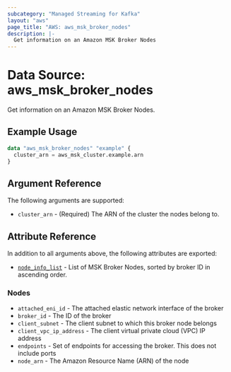 ```yaml
---
subcategory: "Managed Streaming for Kafka"
layout: "aws"
page_title: "AWS: aws_msk_broker_nodes"
description: |-
  Get information on an Amazon MSK Broker Nodes
---
```


# Data Source: aws_msk_broker_nodes

Get information on an Amazon MSK Broker Nodes.

## Example Usage

```terraform
data "aws_msk_broker_nodes" "example" {
  cluster_arn = aws_msk_cluster.example.arn
}
```

## Argument Reference

The following arguments are supported:

* `cluster_arn` - (Required) The ARN of the cluster the nodes belong to.

## Attribute Reference

In addition to all arguments above, the following attributes are exported:

* [`node_info_list`](#nodes) - List of MSK Broker Nodes, sorted by broker ID in ascending order.

### Nodes

* `attached_eni_id` - The attached elastic network interface of the broker
* `broker_id` - The ID of the broker
* `client_subnet` - The client subnet to which this broker node belongs
* `client_vpc_ip_address` - The client virtual private cloud (VPC) IP address
* `endpoints` - Set of endpoints for accessing the broker. This does not include ports
* `node_arn` - The Amazon Resource Name (ARN) of the node
